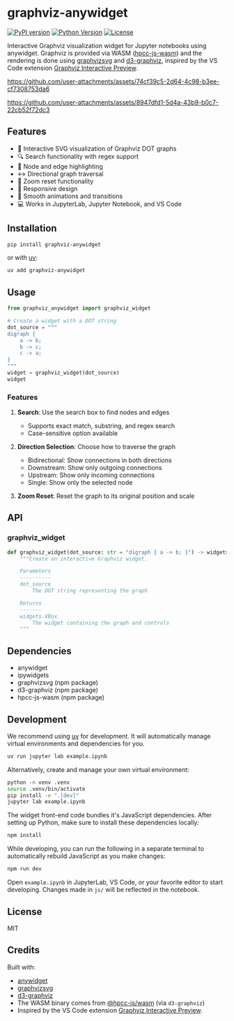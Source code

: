 # graphviz-anywidget

[![PyPI version](https://badge.fury.io/py/graphviz-anywidget.svg)](https://badge.fury.io/py/graphviz-anywidget)
[![Python Version](https://img.shields.io/pypi/pyversions/graphviz-anywidget.svg)](https://pypi.org/project/graphviz-anywidget/)
[![License](https://img.shields.io/badge/License-MIT-blue.svg)](https://opensource.org/licenses/MIT)

Interactive Graphviz visualization widget for Jupyter notebooks using anywidget.
Graphviz is provided via WASM ([hpcc-js-wasm](https://github.com/hpcc-systems/hpcc-js-wasm)) and the rendering is done using [graphvizsvg](https://github.com/pipefunc/graphvizsvg) and [d3-graphviz](https://github.com/magjac/d3-graphviz), inspired by the VS Code extension [Graphviz Interactive Preview](https://github.com/tintinweb/vscode-interactive-graphviz/).

https://github.com/user-attachments/assets/74cf39c5-2d64-4c98-b3ee-cf7308753da6

https://github.com/user-attachments/assets/8947dfd1-5d4a-43b9-b0c7-22cb52f72dc3

## Features

* 🎨 Interactive SVG visualization of Graphviz DOT graphs
* 🔍 Search functionality with regex support
* 🎯 Node and edge highlighting
* ↔️ Directional graph traversal
* 🔄 Zoom reset functionality
* 📱 Responsive design
* 🎨 Smooth animations and transitions
* 💻 Works in JupyterLab, Jupyter Notebook, and VS Code

## Installation

```sh
pip install graphviz-anywidget
```

or with [uv](https://github.com/astral-sh/uv):

```sh
uv add graphviz-anywidget
```

## Usage

```python
from graphviz_anywidget import graphviz_widget

# Create a widget with a DOT string
dot_source = """
digraph {
    a -> b;
    b -> c;
    c -> a;
}
"""
widget = graphviz_widget(dot_source)
widget
```

### Features

1. **Search**: Use the search box to find nodes and edges
   - Supports exact match, substring, and regex search
   - Case-sensitive option available

2. **Direction Selection**: Choose how to traverse the graph
   - Bidirectional: Show connections in both directions
   - Downstream: Show only outgoing connections
   - Upstream: Show only incoming connections
   - Single: Show only the selected node

3. **Zoom Reset**: Reset the graph to its original position and scale

## API

### graphviz_widget

```python
def graphviz_widget(dot_source: str = "digraph { a -> b; }") -> widgets.VBox:
    """Create an interactive Graphviz widget.

    Parameters
    ----------
    dot_source
        The DOT string representing the graph

    Returns
    -------
    widgets.VBox
        The widget containing the graph and controls
    """
```

## Dependencies

- anywidget
- ipywidgets
- graphvizsvg (npm package)
- d3-graphviz (npm package)
- hpcc-js-wasm (npm package)

## Development

We recommend using [uv](https://github.com/astral-sh/uv) for development.
It will automatically manage virtual environments and dependencies for you.

```sh
uv run jupyter lab example.ipynb
```

Alternatively, create and manage your own virtual environment:

```sh
python -m venv .venv
source .venv/bin/activate
pip install -e ".[dev]"
jupyter lab example.ipynb
```

The widget front-end code bundles it's JavaScript dependencies. After setting up Python,
make sure to install these dependencies locally:

```sh
npm install
```

While developing, you can run the following in a separate terminal to automatically
rebuild JavaScript as you make changes:

```sh
npm run dev
```

Open `example.ipynb` in JupyterLab, VS Code, or your favorite editor
to start developing. Changes made in `js/` will be reflected
in the notebook.

## License

MIT

## Credits

Built with:
- [anywidget](https://github.com/manzt/anywidget)
- [graphvizsvg](https://www.npmjs.com/package/graphvizsvg)
- [d3-graphviz](https://www.npmjs.com/package/d3-graphviz)
- The WASM binary comes from [@hpcc-js/wasm](https://github.com/hpcc-systems/hpcc-js-wasm) (via `d3-graphviz`)
- Inspired by the VS Code extension [Graphviz Interactive Preview](https://github.com/tintinweb/vscode-interactive-graphviz/).
